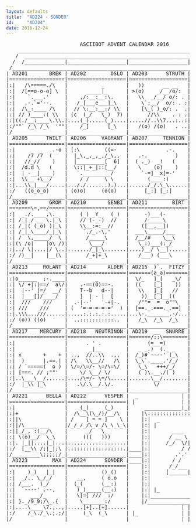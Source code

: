 ```yaml
---
layout: defaults
title:  "AD224 - SONDER"
id:     "AD224"
date: 2016-12-24
---
```

<pre>
                        ASCIIBOT ADVENT CALENDAR 2016                         
    ________________________________________________________________________    
   /  ____________________________________________________________________  \   
  /  /_____________|___________________|___________________|______________\  \  
 /____________________________________________________________________________\ 
| AD201       BREK | AD202        OSLO | AD203      STRUTH | AD204    STEREBON |
|==================|===================|===================|===================|
|:|   /\=====./\   |           _       |   ))      __ __   | o=.         .=o |:|
|:|  /[==o-o-o] \  |      _____|_      | >(o)    _/__/o/:  |    \,-===-./    |:|
|:|    `.___.'     |    ,/:__:__:\.    |   \\  _/__/ o/: . | _ _/#  o  :\_ _ |:|
|:|   ,-.`='--.    |   /_[___e___]_\   |    \`;__/  o/: . :|/_\:) o   o:(:/_\|:|
|:|  /\_:____ /\   |  // \:__:__:/ \\  |    [\_( )_o/: .  .|"+" \=-=-=-=/ "x"|:|
|:| // )____:( \\  | (c  (_/   \_)  7) |      //\\    . : .| x   `-===-'   + |:|
|:|((./__:____\.\\.|....(_).....(_)....|.....//..\\7...:..:|.+,............x,|:|
|:/""` /_\ /_\  '""|    /_]      [_\   |   /(o) /(o)   . ..|,x. .:::::::. ,+.\:|
|/_________________|___________________|___________________|__________________\|
| AD205      TWILT | AD206     VAGRANT | AD207     TENNION | AD208     FLUOBOR |
|==================|===================|===================|===================|
|:|            .-o | [:\        ((=-   |            .-.    |      ,---./`    |:|
|:|    /7 /7  (    |  |_\,_,_,_,/_\,,  |   .-.         )   |     /____:\     |:|
|:|   //_//    )   |  |_________[  6]  |  ( ._)  _!   (    |       \,--(     |:|
|:|  /d.d \   (    |  \::|_+_|::[__/   |   \    (o)    )   |   d[[=[[o :\    |:|
|:|  |_-__|____)   |   `._________/    |    `-=]__x[=-'    |      /____:|    |:|
|:|  \\__ +\__/    |    / /     \ \    |      (____:)      |       \__:/     |:|
|:|...\\_|___/.....|..././.......).)...|....../_/.\_\......|........)_[......|:|
|:/   ((o_o_o)     | (o)o)     (o(o)   |     [_:] [_:]     |       /,,o]     \:|
|/_________________|___________________|___________________|__________________\|
| AD209       GROM | AD210       SENBI | AD211        BIRT | AD212        TOVE |
|=======\=,==/=====|===================|===================|===================|
|:|  _./.____,\._  |    (_) _Y_   (_)  |     -)___(-       | __,\     ,   /._|:|
|:| /_| / __ \.|_\ |    // (-_-)  //   |     /_____\       |(((  \____|__/  )))|
|:| /_|( (_o) )|_\ |    \\__:=:__//    |    ([__,__])      |      \_9_9_/    |:|
|:| /_|_\____/_|_\ |     `./_.-\,'     |  ___\_____/___    |      [__=__]    |:|
|:| /  \,_____/  \ |      /_____\      |  /__/#    \__\    |      /+___+\    |:|
|:|(\ /o|    |o\ /)|       \___/       |   \_:)___(:_/     |      /     \    |:|
|:|../ \|....|/ \..|......./_|_\.......|....)__/ \__(......|...._/.......\_..|:|
|:/ /)__|    |__(\ |      /_+|+_\      |   /___) (___\     |   (( \     / )) \:|
|/_________________|___________________|___________________|__________________\|
| AD213     ROLANT | AD214       ALDER | AD215  )`.  FITZY | AD216 , ,  LENNUS |
|==================|===================|=======(a_a)=======|======/(/(=========|
|:|o______  ;-.____|         _         |  \/_   ]_[   _\/  |     (= =()      |:|
|:| \/ +|:|==/  a\/|    .-==(O)==-.    |  ((    [_]    ))  |   m, \- / .m    |:|
|:|  |--' |=/  __/ |    T--b   d--|    |   \\   ]_[   //   |    \\ )=\ //    |:|
|:|  |___[]/____/  |    ]  | - |  [    |    ))__[_]__((    |     \/+  (/     |:|
|:|  ///    ///    |  .-|--'   '-+|-.  |   /""=  =  o""\   |      \___/      |:|
|:| ///    ///     | (  '=-=-=-=-='  ) |  [==._.===._.==]  |      // \\      |:|
|:|.\\\...///......|.....:.:.:.:.:.....|...\-._______.-/...|.....((...\\.....|:|
|:/ (o)) ((o)      |  ..:::::::::::..  |   /_\  /_\  /_\   |    _.\\ _.o\    \:|
|/_________________|___________________|___________________|__________________\|
| AD217    MERCURY | AD218   NEUTRINON | AD219  __  SNURRE | AD220         DOT |
|==================|===================|=======/::\========|===================|
|:|                |      . ' .        |      (=__=)       |  .           ,  |:|
|:|                |       _|__        |   _ _.)  (._ _    |  |\  .  .   /|  |:|
|:| x       +    + | ..,  //..\\  .,,  |  /_)#`----' (_\   |  |\   )_|   /|  |:|
|:|  )      |.==.| | /\   \\__//   /\  |  \_\`.____.'/_/   |  (e)-(6 6)-(e)  |:|
|:| / `=====(  o ) | \/=/\=/- \=/\=\/  |   \_\   +++/_/    |  /:.  )w(  .:\  |:|
|:| [===. // ;""'  |    \/ \__/ \/     |   ( )\.__./( )    | /:.__.___.__.:\ |:|
|:|..\___\__/......|..../\=/- \=/\.....|.......\__/........|..|7.|7...\|.\|..|:|
|:/  |_\\ |_\      |   .\/.\__/.\/.    |        \/         |  |7 |7   \| \|  \:|
|/_________________|___________________|___________________|__________________\|
| AD221      BELLA | AD222      VESPER |  _              | | |              _  |
|==================|===================| |               | | |               | |
|:|                |    (_)     (_)    |     ____________|_|_|____________     |
|:|+               |  /\__\(\_/)/__/\  |    |\:::::::::::::::::::::::::::/|    |
|:||\              | /    [ = = ]    \ |    |:|  _                   _  | |    |
|:||/\____ ___     |/_/_/_/\_v_/\_\_\_\|    |:| |                     | | |    |
|:||_/_, :(__/\    |      _/   \_      |    |:|       ____   ______     | |    |
|:| \(o)__/  \_\   |     (((   )))     |    |:|      / __ \ |  ____]    | |    |
|:|. |_||....|_|...|...................|    |:|     /_/  \/||_|         | |    |
|:/  [__\\ /;|_|;\ |.:::::::::::::::::.|____|:|          / /| |___      | |____|
|/_________\;;;;;/_|___________________|____|:|        .'.' |____ \     | |____|
| AD223        MAX | AD224      SONDER |____|:|       / /    _   \ \    | |____|
|==================|===================|    |:|      /_/___ \ \__/\|    | |    |
|:|    )_)   |_|   |           ()_()   |    |:|     [______| \____/     | |    |
|:|  _/.. \_/_/    |   __,     ( o.o   |    |:|                         | |    |
|:| /___.  )_/     |  (_(      (__:)   |    |:|                         | |    |
|:|  `----' .--,   |   )_)_____(__:)   |    |:| |_                   _| | |    |
|:|     ___/_      |   \[=] ///  :/    |    |:|_________________________| |    |
|:| }._/9_9;/\_.{  |    \_______:/     |    |/___________________________\|    |
|:|....\____\7.,..,|.....[+]..[+]......|                 | | |                 |
|:/    /_\./_\.;.;/|     (_\  (_\      | |_              | | |              _| |
|/_________________|___________________|_________________|_|_|_________________|
</pre>